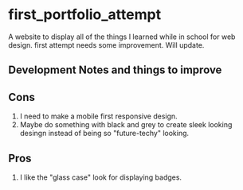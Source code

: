 # first_portfolio_attempt

A website to display all of the things I learned while in school for web design.
first attempt needs some improvement. Will update.

## Development Notes and things to improve

## Cons

1. I need to make a mobile first responsive design.
2. Maybe do something with black and grey to create sleek looking desingn instead of being so "future-techy" looking.

## Pros

1. I like the "glass case" look for displaying badges.
